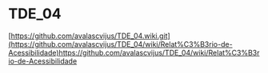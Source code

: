 # TDE_04

[https://github.com/avalascvijus/TDE_04.wiki.git](https://github.com/avalascvijus/TDE_04/wiki/Relat%C3%B3rio-de-Acessibilidade)https://github.com/avalascvijus/TDE_04/wiki/Relat%C3%B3rio-de-Acessibilidade
